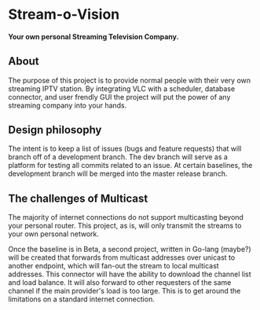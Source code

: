 # Stream-o-Vision
#### Your own personal Streaming Television Company.

## About
The purpose of this project is to provide normal people with their very own streaming IPTV station. By integrating VLC with a scheduler, database connector, and user frendly GUI the project will put the power of any streaming company into your hands. 

## Design philosophy
The intent is to keep a list of issues (bugs and feature requests) that will branch off of a development branch. The dev branch will serve as a platform for testing all commits related to an issue. At certain baselines, the development branch will be merged into the master release branch.

## The challenges of Multicast
The majority of internet connections do not support multicasting beyond your personal router. This project, as is, will only transmit the streams to your own personal network. 

Once the baseline is in Beta, a second project, written in Go-lang (maybe?) will be created that forwards from multicast addresses over unicast to another endpoint, which will fan-out the stream to local multicast addresses. This connector will have the ability to download the channel list and load balance. It will also forward to other requesters of the same channel if the main provider's load is too large. This is to get around the limitations on a standard internet connection.
